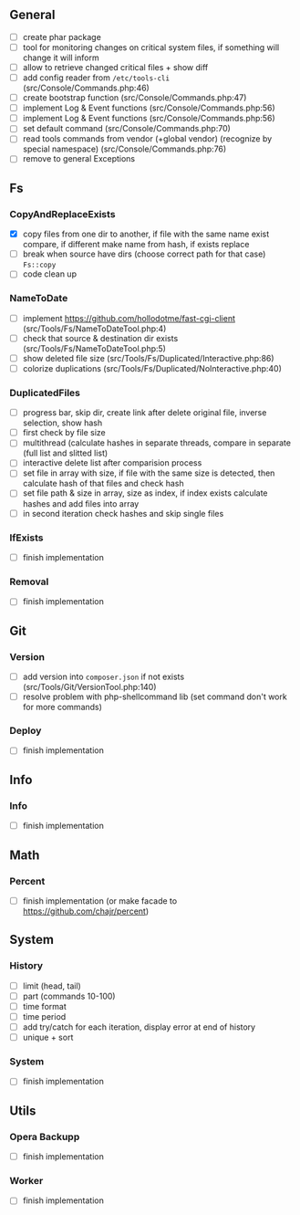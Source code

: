 ## General

- [ ] create phar package
- [ ] tool for monitoring changes on critical system files, if something will change it will inform
- [ ] allow to retrieve changed critical files + show diff
- [ ] add config reader from `/etc/tools-cli` (src/Console/Commands.php:46)
- [ ] create bootstrap function (src/Console/Commands.php:47)
- [ ] implement Log & Event functions (src/Console/Commands.php:56)
- [ ] implement Log & Event functions (src/Console/Commands.php:56)
- [ ] set default command (src/Console/Commands.php:70)
- [ ] read tools commands from vendor (+global vendor) (recognize by special namespace) (src/Console/Commands.php:76)
- [ ] remove to general Exceptions

## Fs

### CopyAndReplaceExists
- [x] copy files from one dir to another, if file with the same name exist compare, if different make name from hash, if exists replace
- [ ] break when source have dirs (choose correct path for that case) `Fs::copy`
- [ ] code clean up

### NameToDate
- [ ] implement https://github.com/hollodotme/fast-cgi-client (src/Tools/Fs/NameToDateTool.php:4)
- [ ] check that source & destination dir exists (src/Tools/Fs/NameToDateTool.php:5)
- [ ] show deleted file size (src/Tools/Fs/Duplicated/Interactive.php:86)
- [ ] colorize duplications (src/Tools/Fs/Duplicated/NoInteractive.php:40)

### DuplicatedFiles
- [ ] progress bar, skip dir, create link after delete original file, inverse selection, show hash
- [ ] first check by file size
- [ ] multithread (calculate hashes in separate threads, compare in separate (full list and slitted list)
- [ ] interactive delete list after comparision process
- [ ] set file in array with size, if file with the same size is detected, then calculate hash of that files and check hash
- [ ] set file path & size in array, size as index, if index exists calculate hashes and add files into array
- [ ] in second iteration check hashes and skip single files

### IfExists
- [ ] finish implementation

### Removal
- [ ] finish implementation

## Git

### Version
- [ ] add version into `composer.json` if not exists (src/Tools/Git/VersionTool.php:140)
- [ ] resolve problem with php-shellcommand lib (set command don't work for more commands)

### Deploy
- [ ] finish implementation

## Info

### Info
- [ ] finish implementation

## Math

### Percent
- [ ] finish implementation (or make facade to https://github.com/chajr/percent)

## System

### History
- [ ] limit (head, tail)
- [ ] part (commands 10-100)
- [ ] time format
- [ ] time period
- [ ] add try/catch for each iteration, display error at end of history
- [ ] unique + sort

### System
- [ ] finish implementation

## Utils

### Opera Backupp
- [ ] finish implementation

### Worker
- [ ] finish implementation